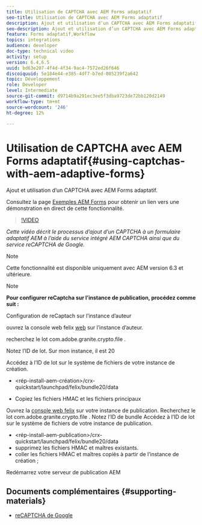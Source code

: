 ```yaml
---
title: Utilisation de CAPTCHA avec AEM Forms adaptatif
seo-title: Utilisation de CAPTCHA avec AEM Forms adaptatif
description: Ajout et utilisation d’un CAPTCHA avec AEM Forms adaptatif.
seo-description: Ajout et utilisation d’un CAPTCHA avec AEM Forms adaptatif.
feature: Forms adaptatif,Workflow
topics: integrations
audience: developer
doc-type: technical video
activity: setup
version: 6.4,6.5
uuid: bd63e207-4f4d-4f34-9ac4-7572ed26f646
discoiquuid: 5e184e44-e385-4df7-b7ed-085239f2a642
topic: Développement
role: Developer
level: Intermediate
source-git-commit: d9714b9a291ec3ee5f3dba9723de72bb120d2149
workflow-type: tm+mt
source-wordcount: '246'
ht-degree: 12%

---
```



# Utilisation de CAPTCHA avec AEM Forms adaptatif{#using-captchas-with-aem-adaptive-forms}

Ajout et utilisation d’un CAPTCHA avec AEM Forms adaptatif.

Consultez la page [Exemples AEM Forms](https://forms.enablementadobe.com/content/samples/samples.html?query=0) pour obtenir un lien vers une démonstration en direct de cette fonctionnalité.

>[!VIDEO](https://video.tv.adobe.com/v/18336/?quality=9&learn=on)

*Cette vidéo décrit le processus d’ajout d’un CAPTCHA à un formulaire adaptatif AEM à l’aide du service intégré AEM CAPTCHA ainsi que du service reCAPTCHA de Google.*

>[!NOTE]
>
>Cette fonctionnalité est disponible uniquement avec AEM version 6.3 et ultérieure.

>[!NOTE]
>
>**Pour configurer reCaptcha sur l’instance de publication, procédez comme suit :**
>
>Configuration de reCaptach sur l’instance d’auteur
>
>ouvrez la console web felix [web](http://localhost:4502/system/console/bundles) sur l’instance d’auteur.
>
>recherchez le lot com.adobe.granite.crypto.file .
>
>Notez l’ID de lot. Sur mon instance, il est 20
>
>Accédez à l’ID de lot sur le système de fichiers de votre instance de création.
>
>* &lt;rép-install-aem-création>/crx-quickstart/launchpad/felix/bundle20/data
* Copiez les fichiers HMAC et les fichiers principaux

Ouvrez la [console web felix](http://localhost:4502/system/console/bundles) sur votre instance de publication. Recherchez le lot com.adobe.granite.crypto.file . Notez l’ID de bundle
Accédez à l’ID de lot sur le système de fichiers de votre instance de publication.
* &lt;rép-install-aem-publication>/crx-quickstart/launchpad/felix/bundle20/data
* supprimez les fichiers HMAC et maîtres existants.
* coller les fichiers HMAC et maîtres copiés à partir de l’instance de création ;

Redémarrez votre serveur de publication AEM

## Documents complémentaires {#supporting-materials}

* [reCAPTCHA de Google](https://www.google.com/recaptcha)

